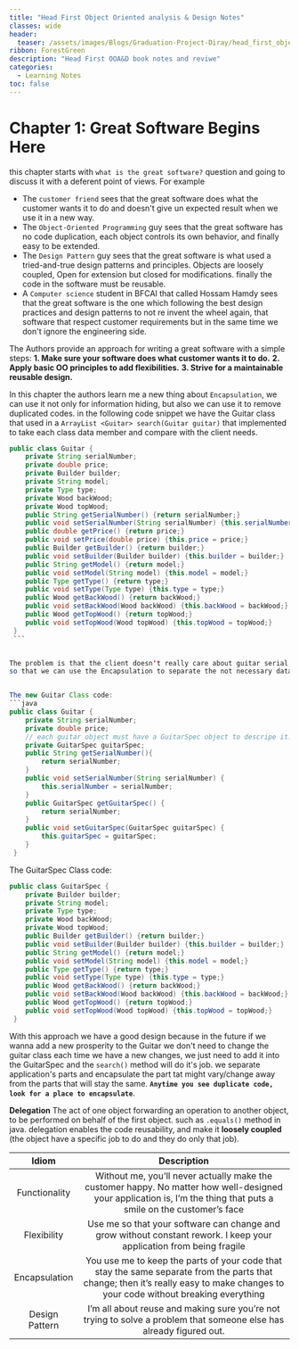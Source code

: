 ```yaml
---
title: "Head First Object Oriented analysis & Design Notes"
classes: wide
header:
  teaser: /assets/images/Blogs/Graduation-Project-Diray/head_first_object_oriented_analysis_and_design.jpg
ribbon: ForestGreen
description: "Head First OOA&D book notes and reviwe"
categories:
  - Learning Notes
toc: false
---
```


# Chapter 1: Great Software Begins Here

this chapter starts with `what is the great software?` question and going to discuss it with a deferent point of views. For example 
- The `customer friend` sees that the great software does what the customer wants it to do and doesn't give un expected result when we use it in a new way.
- The `Object-Oriented Programming` guy sees that the great software has no code duplication, each object controls its own behavior, and finally easy to be extended.
- The `Design Pattern` guy sees that the great software is what used a tried-and-true design patterns and principles. Objects are loosely coupled, Open for extension but closed for modifications. finally the code in the software must be reusable.
- A `Computer science` student in BFCAI that called Hossam Hamdy sees that the great software is the one which following the best design practices and design patterns to not re invent the wheel again, that software that respect customer requirements but in the same time we don't ignore the engineering side.

The Authors provide an approach for writing a great software with a simple steps:
**1. Make sure your software does what customer wants it to do.**
**2. Apply basic OO principles to add flexibilities.**
**3. Strive for a maintainable reusable design.**

In this chapter the authors learn me a new thing about `Encapsulation`, we can use it not only for information hiding, but also we can use it to remove duplicated codes. in the following code snippet we have the Guitar class that used in a `ArrayList <Guitar> search(Guitar guitar)` that implemented to take each class data member and compare with the client needs. 

```java
public class Guitar {  
    private String serialNumber;  
    private double price;  
    private Builder builder;  
    private String model;  
    private Type type;  
    private Wood backWood;  
    private Wood topWood;  
    public String getSerialNumber() {return serialNumber;}  
    public void setSerialNumber(String serialNumber) {this.serialNumber = serialNumber;}
    public double getPrice() {return price;}  
    public void setPrice(double price) {this.price = price;}  
    public Builder getBuilder() {return builder;}  
    public void setBuilder(Builder builder) {this.builder = builder;}  
    public String getModel() {return model;}  
    public void setModel(String model) {this.model = model;}  
    public Type getType() {return type;}  
    public void setType(Type type) {this.type = type;}  
    public Wood getBackWood() {return backWood;}  
    public void setBackWood(Wood backWood) {this.backWood = backWood;}  
    public Wood getTopWood() {return topWood;}  
    public void setTopWood(Wood topWood) {this.topWood = topWood;}  
 }
 ```


The problem is that the client doesn't really care about guitar serial number or price so that he doesn't provide the search method with this information which make the search method doesn't do its job properly because some data members are Null.
so that we can use the Encapsulation to separate the not necessary data from the Guitar object to a new object used for searching such as *GuitarSpec* that hold all necessary information about the target guitar.


The new Guitar Class code: 
```java
public class Guitar {  
    private String serialNumber;  
    private double price;
    // each guitar object must have a GuitarSpec object to descripe it.
    private GuitarSpec guitarSpec;
    public String getSerialNumber(){
	    return serialNumber;
	}  
    public void setSerialNumber(String serialNumber) {
	    this.serialNumber = serialNumber;
	} 
    public GuitarSpec getGuitarSpec() {
	    return serialNumber;
	}  
    public void setGuitarSpec(GuitarSpec guitarSpec) {
	    this.guitarSpec = guitarSpec;
	}
 }
```

The GuitarSpec Class code: 
```java
public class GuitarSpec {  
    private Builder builder;  
    private String model;  
    private Type type;  
    private Wood backWood;  
    private Wood topWood;  
    public Builder getBuilder() {return builder;}  
    public void setBuilder(Builder builder) {this.builder = builder;}  
    public String getModel() {return model;}  
    public void setModel(String model) {this.model = model;}  
    public Type getType() {return type;}  
    public void setType(Type type) {this.type = type;}  
    public Wood getBackWood() {return backWood;}  
    public void setBackWood(Wood backWood) {this.backWood = backWood;}  
    public Wood getTopWood() {return topWood;}  
    public void setTopWood(Wood topWood) {this.topWood = topWood;}  
 }
```

With this approach we have a good design because in the future if we wanna add a new prosperity to the Guitar we don't need to change the guitar class each time we have a new changes, we just need to add it into the GuitarSpec and the `search()` method will do it's job. we separate application's parts and encapsulate the part tat might vary/change away from the parts that will stay the same.
**`Anytime you see duplicate code, look for a place to encapsulate`**.

**Delegation** The act of one object forwarding an operation to another object, to be performed on behalf of the first object. such as `.equals()` method in java. delegation enables the code reusability, and make it **loosely coupled** (the object have a specific job to do and they do only that job).

| Idiom | Description |
| :---: | :---: |
| Functionality | Without me, you’ll never actually make the customer happy. No matter how well-designed your application is, I’m the thing that puts a smile on the customer’s face |
| Flexibility | Use me so that your software can change and grow without constant rework. I keep your application from being fragile |
| Encapsulation | You use me to keep the parts of your code that stay the same separate from the parts that change; then it’s really easy to make changes to your code without breaking everything |
| Design Pattern | I’m all about reuse and making sure you’re not trying to solve a problem that someone else has already figured out. |

